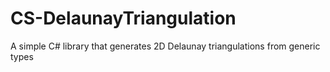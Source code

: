 # CS-DelaunayTriangulation
A simple C# library that generates 2D Delaunay triangulations from generic types
